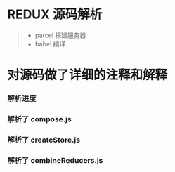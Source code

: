 # REDUX 源码解析

>  * parcel 搭建服务器
>  * babel  编译


# 对源码做了详细的注释和解释

### 解析进度
### 解析了 compose.js
### 解析了 createStore.js
### 解析了 combineReducers.js

